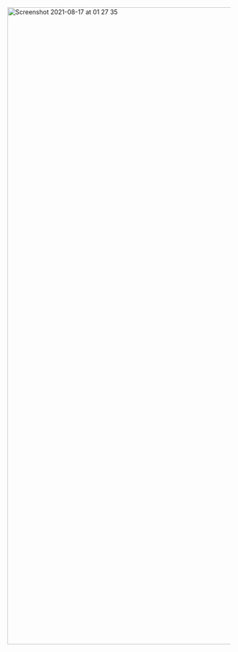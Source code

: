 <img width="1440" alt="Screenshot 2021-08-17 at 01 27 35" src="https://user-images.githubusercontent.com/12700182/129622472-1dc02401-c073-4016-8bf0-a901552e2b48.png">
